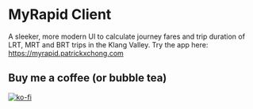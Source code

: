 # MyRapid Client

A sleeker, more modern UI to calculate journey fares and trip duration of LRT, MRT and BRT trips in the Klang Valley.
Try the app here: https://myrapid.patrickxchong.com

## Buy me a coffee (or bubble tea)
[![ko-fi](https://www.ko-fi.com/img/githubbutton_sm.svg)](https://ko-fi.com/patrickchong)
